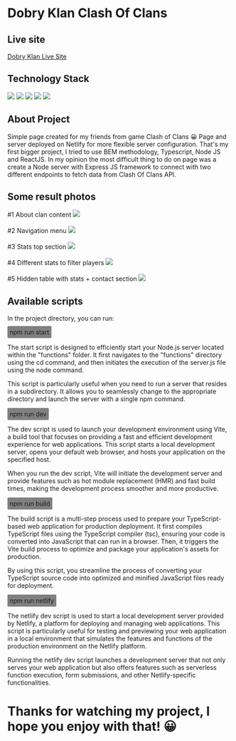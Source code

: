# Dobry Klan Clash Of Clans

## Live site

<a href="https://dobry-klan.netlify.app/">Dobry Klan Live Site</a>

## Technology Stack

<img src="https://img.shields.io/badge/React-%2320232a.svg?style=for-the-badge&logo=react&logoColor=%2361DAFB" />
<img src="https://img.shields.io/badge/BEM-%2320232a.svg?style=for-the-badge" />
<img src="https://img.shields.io/badge/Node.js-%2320232a.svg?style=for-the-badge&logo=node.js&logoColor=%339933" />
<img src="https://img.shields.io/badge/TypeScript-%2320232a.svg?style=for-the-badge&logo=typescript&logoColor=%3178C6" />
<img  src="https://img.shields.io/badge/Express.js-%2320232a.svg?style=for-the-badge&logo=express&logoColor=%white"/>

## About Project

Simple page created for my friends from game Clash of Clans :grinning: Page and server deployed on Netlify for
more flexible server configuration. That's my first bigger project, I tried to use BEM methodology, Typescript, Node JS
and ReactJS. In my opinion the most difficult thing to do on page was a create a Node server with Express JS framework to connect with
two different endpoints to fetch data from Clash Of Clans API.

## Some result photos

#1 About clan content
<img src="./public/result1.png" />
<br /> <br />
#2 Navigation menu
<img src="./public/result2.png" />
<br /> <br />
#3 Stats top section
<img src="./public/result3.png" />
<br /> <br />
#4 Different stats to filter players
<img src="./public/result4.png" />
<br /> <br />
#5 Hidden table with stats + contact section
<img src="./public/result5.png" />

## Available scripts

In the project directory, you can run:

<span style="background-color: grey; padding: 5px; border-radius: 2px">npm run start</span>
<br /><br />
The start script is designed to efficiently start your Node.js server located within the "functions" folder. It first navigates to the "functions" directory using the cd command, and then initiates the execution of the server.js file using the node command.

This script is particularly useful when you need to run a server that resides in a subdirectory. It allows you to seamlessly change to the appropriate directory and launch the server with a single npm command.
<br /><br />
<span style="background-color: grey; padding: 5px; border-radius: 2px">npm run dev</span>
<br /><br />
The dev script is used to launch your development environment using Vite, a build tool that focuses on providing a fast and efficient development experience for web applications. This script starts a local development server, opens your default web browser, and hosts your application on the specified host.

When you run the dev script, Vite will initiate the development server and provide features such as hot module replacement (HMR) and fast build times, making the development process smoother and more productive.
<br /><br />
<span style="background-color: grey; padding: 5px; border-radius: 2px">npm run build</span>
<br /><br />
The build script is a multi-step process used to prepare your TypeScript-based web application for production deployment. It first compiles TypeScript files using the TypeScript compiler (tsc), ensuring your code is converted into JavaScript that can run in a browser. Then, it triggers the Vite build process to optimize and package your application's assets for production.

By using this script, you streamline the process of converting your TypeScript source code into optimized and minified JavaScript files ready for deployment.
<br /><br />
<span style="background-color: grey; padding: 5px; border-radius: 2px">npm run netlify</span>
<br /><br />
The netlify dev script is used to start a local development server provided by Netlify, a platform for deploying and managing web applications. This script is particularly useful for testing and previewing your web application in a local environment that simulates the features and functions of the production environment on the Netlify platform.

Running the netlify dev script launches a development server that not only serves your web application but also offers features such as serverless function execution, form submissions, and other Netlify-specific functionalities.

# Thanks for watching my project, I hope you enjoy with that! :grinning:
